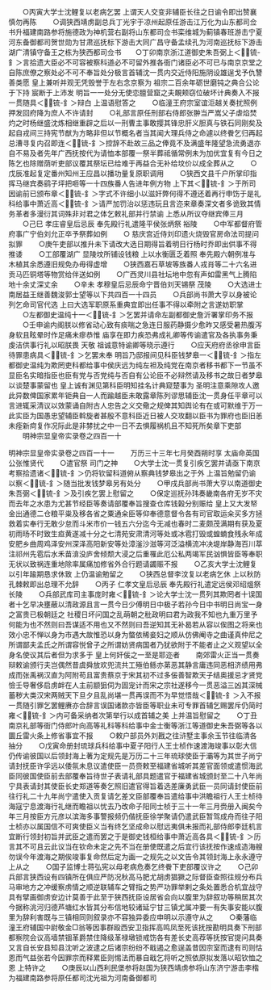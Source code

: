 <!-- { "loadSidebar": true } -->
　　○丙寅大学士沈鲤复以老病乞罢  上谓天人交变非辅臣长往之日谕令即出赞襄慎勿再陈
　　○调狭西靖虏副总兵丁光宇于凉州起原任游击江万化为山东都司佥书升福建南路参将施德政为神机营右副将山东都司佥书栾维城为蓟镇春班游击宁夏河东备御都司贺世勋为甘肃巡抚标下游击大同广昌守备孟续孔为河南巡抚标下游击湖广清镇守备王之栋为狭西都司佥书　　○丁卯南京浙江道御史朱吾弼上＜锍-釒＞言拾遗大臣必不可容被察科道必不可留外推各衙门诸臣必不可已与南京京堂之自陈庶僚之察处必不可不奉旨处分极言首辅沈一贯内交近侍阳施阴设雄逞戈予仇讐善类愿  皇上兼听并观无凭毁誉于左右念京察为  祖宗二百余年砺世磨钝之典合公论于下持  宸断于上沛发  明旨一一处分无使恋膻营窟之夫靦颊窃位破坏计典奏入不报一贯随具＜锍-釒＞辩白  上温语慰答之
　　○临潼王府宗室谊洰越关奏扰照例押发回府降为庶人不许请封
　　○礼部言原任刑部右侍郎张翀当严嵩父子虐焰焚灼之时杨继盛沈炼相继重辟之后以一刑曹主事敢撄其锋忠肝义胆真与铁石同刚矣及起自戎间三持宪节猷为方略非但以节概名者当其闻大理兵侍之命遽以终餋乞归再起总漕寻复内召即连＜锍-釒＞控辞不赴故三品之俸竟不及满盛年隆望急流勇退亦自不易及者先年广西抚按代为请恤本部覆一祭半葬祗循常例未为加优宜复有今日之陈乞也除赠荫听吏部议覆其祭坛已给难于再益合无补给坟价以成全葬从之
　　○戊辰准起复定番州知州王应昌以播功量复原职调用
　　○狭西文县千户所掌印指挥马继宾奏鹞子坪把咂等一十四族番人告进年例方物  上下其＜锍-釒＞于所司因谕前已颁布章＜锍-釒＞字式不许细小以滋奸弊何得不遵还着再行申饬于是礼科给事中萧近高＜锍-釒＞请严加罚治以惩违玩且言迩来章奏深文者多诡致其情务革者多漫衍其词殊非对君之体乞敕礼部并行禁谕  上悉从所议夺继宾俸三月
　　○己巳  孝庄睿皇后忌辰  奉先殿行礼遣隆平侯张炳祭  裕陵
　　○中军都督府管府事广宁伯刘允正卒予祭葬如例
　　○  慈庆宫近侍刘印遗火烧毁官房命法司提问拟罪
　　○庚午吏部以推升未下请改大选日期得旨着明日行杨时乔即出供事不得推诿
　　○工部覆湖广  显陵坟所铺设钱粮  上以水衡匮乏着照  奉先殿六朝例准与木植其余悉遵旧规免办毋得虚增
　　○狭西嘉石草坡等族番人戎肖等二十六名进贡马匹铜塔等物赏给伴送如例
　　○广西灵川县社坛地中忽有声如雷黑气上腾陷地十余丈深丈余
　　○辛未  孝穆皇后忌辰命宁晋伯刘天锡祭  茂陵
　　○大选进士南居益王继善魏浚郭士望等以下共四百一十四员
　　○兵部尚书萧大亨以身被论列乞命司官代选  上曰大选军职原系重典宜即出任事不得以牵附之言遂妨职掌
　　○左都御史温纯十一＜锍-釒＞乞罢并请命左副都御史詹沂署掌印务不报
　　○壬申谕内阁朕以修省动心致有痰喘之急连日服药静摄少愈昨又感受暑热腹泻身软且眩晕时作足痛未瘳恭惟  庙享在即力疾恐弗成礼卿等传谕遣官及各执事务秉虔洁供事行礼以昭朕畏  天敬  祖诚意特谕卿等晓示遵行
　　○应天府府丞徐申言臣待罪患病具＜锍-釒＞乞罢未奉  明旨乃邸报间见科臣钱梦皋一＜锍-釒＞指左都御史温纯为欺罔吏科都给事中侯庆远为纯左袒及纯党在南京者移书都下一节虽不显臣名实暗指臣也臣有党与否党纯与否自有公论臣不必辩然请及移书之故日者梦皋以谈楚事蒙留也  皇上诚有渊见第科臣明知挂名计典窥楚事为  圣明注意乘隙攻人邀此异数俾国家累年钜典自一人而踰越臣未敢露章陈列谬思辅臣沈一贯身任平章可以言进辄采清议以效蒙诵自附古人忠告之义交儆之规俾其知舆论有在或可默维于万一此实臣为国愚忠望辅臣斡旋者甚殷不意科臣近日被人交攻翻以臣书为罪府也臣旧恙未痊新疴复作况际此是非棼扰之中一日不去惧履祸机且不知死所矣章下吏部
　　明神宗显皇帝实录卷之四百一十

明神宗显皇帝实录卷之四百一十一
　　万历三十三年七月癸酉朔时享  太庙命英国公张惟贤代
　　○遣官祭  司门之神
　　○大学士沈一贯复引疾乞罢并请亟下南京考察拾遗诸＜锍-釒＞仍将钦留科道俯从察典钱梦皋出之于外  上温旨勉留仍谕以察＜锍-釒＞随当批发钱梦皋另有处分
　　○甲戌兵部尚书萧大亨以南道御史朱吾弼＜锍-釒＞及引疾乞罢上慰留之
　　○保定巡抚孙玮奏畿南各府无岁不灾而去年之水患为尤甚节经臣等奏请部覆奉旨搜查仓库钱榖分别赈给  皇上又大发帑金出通德二仓粮平粜及移各省之粟通籴臣等仰奉德意督令各有司官取运籴买多方拯救着实奉行无敢少怠而斗米市价一钱五六分迄今无减也春时二麦颇茂满期有获及夏初雨旸不时致生疸黄遂减十分之七清苑安肃清河等处或冰雹打毁或蝗蝻食残永年成安肥乡曲周鸡泽安州深泽高阳新安等处漳滏沙滋等河泛溢横流冲决堤岸静海百川萃注祁州先雹后水禾苗渰没庐舍倾颓大浸之后重罹此厄公私两竭军民汹惧皆臣等奉职无状以致祸连重地除率属痛加修省外合行题请蠲赈不报
　　○乙亥大学士沈鲤复以引年踰期恳求休致  上仍温谕勉留之
　　○狭西总督李汶复以老病乞休  上以秋防孔棘敕即出总理不允辞
　　○丙子  仁孝文皇后忌辰  奉先殿行礼遣定远侯邓绍熅祭  长陵
　　○兵部武库司主事庞时雍＜锍-釒＞论大学士沈一贯列其欺罔者十误国者十乞早决壅蔽以清政源且言一贯今日少傅明日中极子若孙今日中书明日尚宝一身之富贵已极朝廷之  社稷日坏问国之乱萌朝之秕政明曰君为政我不知也九重万里予何能为也不然则曰吾谋适不用也又不然则曰吾逆知其无补曷若从容以俟图之将来也效小忠不惮以身为市遇大故惟恐以身为螫依稀妾妇之顺从仿佛阉寺之曲谨真仲尼之所谓鄙夫孟氏之所谓容悦曾子之所谓妨贤病国者乃犹欲附于不能者止之义观望以全身名使议其后者但为求多于  皇上何奸佞之一至是耶迩者
　　南郊雷火正当一贯奏辩敕谕颁行夫岂偶然昔虞舜放欢兜流共工殛伯鲧亦苐恶其静言庸违同恶相济绩用弗成而张禹祸汉直为阿附苟且富贵蔡京于宋其初不过多佞善智欺天子结奥援忌才贤党憸壬导奢侈启虏衅在人主前颛狙伺为固宠计而宋之宗社遂移今一贯恶溢三凶其深械蓄秽大类汉宋两贼天下旦夕且乱尚堪一贯再误而不为早觉悟哉＜锍-釒＞入不报一贯随引罪乞罢鲤赓亦合辞言误国诸款亦皆臣等职业未可专罪首辅乞赐罢斥仍简时雍＜锍-釒＞内可备采纳者次第举行以成首辅之美  上并温旨慰留之
　　○丁丑南京礼部等衙门侍郎叶向高等礼科等科给事中金士衡等浙江等道御史朱吾弼等各以  圜丘雷火条上修省事宜不报
　　○敕户部员外刘戡之往浒墅主事余玉节往临清各抽分
　　○戊寅命册封琉球兵科给事中夏子阳行人王士桢作速渡海竣事以彰大信仍传谕彼国以后领封海上著为定规先是万历二十三年琉球使臣于灞等为其世子尚宁请封抚臣许孚远以倭氛未息议遣使臣一员赍敕至福建省城听其差官面领或遣惯海武臣同彼国使臣前去部覆奉旨待世子表请礼部具题遣官于福建省城颁封至二十八年尚宁具表请封其使臣长史郑道等奏乞照旧遣官得旨着选差廉勇武臣一员同请封使臣前往行礼二十九年尚宁遣使入贡复请乞差文臣部覆奉旨遣给事中洪瞻祖行人王士桢待海寇宁息渡海行礼继而瞻祖以忧去乃改命子阳同士桢于三十一年三月赍册入闽矣今年三月按臣方元彦以滨海多事警报频仍偕抚臣徐学聚请仍遣武臣暂驾成舟而往子阳士桢亦以属国信不可爽使臣义当有终乞坚成命以慰远夷俱未报而礼部侍郎李廷机言宜断行领封初旨并武臣之遣而罢之于是御史钱桓给事中萧近高各具＜锍-釒＞历言其不可且云此议当在钦命未定之先不当在册使既遣之后宜行该抚按作速成造海艘勿误今年渡海之期俟竣事复命然后定为画一之规先之以文告令其领封海上永永遵守  上从之
　　○国子监博士蒋弘宪以母老病危奏乞终餋下吏部覆议许之
　　○己卯兵部言狭西设有四镇所在俱应严防况秋高马肥尤胡虏猖獗之际督臣查照往规分布兵马审地方之冲缓察虏情之顺逆联辅车之臂指之势严功罪举剌之条处置悉合机宜战守具有擘画御虏安边计莫善于此至于狭西抚臣设居省会向以腹里为辞叙功等稍居其次今据称洮河归德芦塘红水皆其分布信地较诸延宁甘三镇尤属冲要一有失事安能以腹里为辞利害既与三镇相同则叙录亦不容独异委应申明以示遵守从之
　　○秦藩临潼王府辅国中尉敬金□翁等因事群殴西安卫指挥高鸣凤至死该抚按勘明具奏下刑部都察院会议高墙禁锢革爵禁住降级革禄墩锁戒饬各有差长史高荐等抚按官提问具奏又言自长安县知县沈听之波逮之后诸宗纷纷不戢遏之愈逞盖昔因宗室而逮有司则怙恩而气益张若今因罪宗而释累臣则惕法而暴自戢乞将听之照依原拟发落以昭钦恤之恩  上特许之
　　○庚辰以山西利民堡参将赵国为狭西靖虏参将山东济宁游击李楷为福建南路参将原任都司沈光祖为河南备御都司
